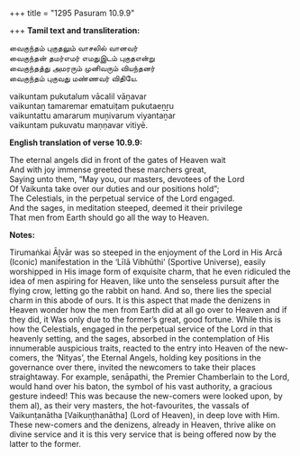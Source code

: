 +++
title = "1295 Pasuram 10.9.9"

+++
**Tamil text and transliteration:**

வைகுந்தம் புகுதலும் வாசலில் வானவர்  
வைகுந்தன் தமர்எமர் எமதுஇடம் புகுதஎன்று  
வைகுந்தத்து அமரரும் முனிவரும் வியந்தனர்  
வைகுந்தம் புகுவது மண்ணவர் விதியே.

vaikuntam pukutalum vācalil vāṉavar  
vaikuntaṉ tamaremar ematuiṭam pukutaeṉṟu  
vaikuntattu amararum muṉivarum viyantaṉar  
vaikuntam pukuvatu maṇṇavar vitiyē.

**English translation of verse 10.9.9:**

The eternal angels did in front of the gates of Heaven wait  
And with joy immense greeted these marchers great,  
Saying unto them, “May you, our masters, devotees of the Lord  
Of Vaikunta take over our duties and our positions hold”;  
The Celestials, in the perpetual service of the Lord engaged.  
And the sages, in meditation steeped, deemed it their privilege  
That men from Earth should go all the way to Heaven.

**Notes:**

Tirumaṅkai Āḻvār was so steeped in the enjoyment of the Lord in His Arcā (Iconic) manifestation in the ‘Līlā Vibhūthi’ (Sportive Universe), easily worshipped in His image form of exquisite charm, that he even ridiculed the idea of men aspiring for Heaven, like unto the senseless pursuit after the flying crow, letting go the rabbit on hand. And so, there lies the special charm in this abode of ours. It is this aspect that made the denizens in Heaven wonder how the men from Earth did at all go over to Heaven and if they did, it Was only due to the former’s great, good fortune. While this is how the Celestials, engaged in the perpetual service of the Lord in that heavenly setting, and the sages, absorbed in the contemplation of His innumerable auspicious traits, reacted to the entry into Heaven of the new-comers, the ‘Nityas’, the Eternal Angels, holding key positions in the governance over there, invited the newcomers to take their places straightaway. For example, senāpathi, the Premier Chamberlain to the Lord, would hand over his baton, the symbol of his vast authority, a gracious gesture indeed! This was because the new-comers were looked upon, by them al), as their very masters, the hot-favourites, the vassals of Vaikunṭanātha [Vaikuṇṭhanātha] (Lord of Heaven), in deep love with Him. These new-comers and the denizens, already in Heaven, thrive alike on divine service and it is this very service that is being offered now by the latter to the former.


